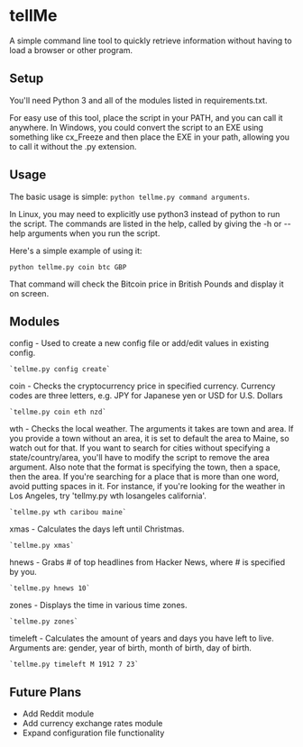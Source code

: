# tellMe
A simple command line tool to quickly retrieve information without having to load a browser or other program.

## Setup
You'll need Python 3 and all of the modules listed in requirements.txt.

For easy use of this tool, place the script in your PATH, and you can call it anywhere.
In Windows, you could convert the script to an EXE using something like cx_Freeze and
then place the EXE in your path, allowing you to call it without the .py extension.

## Usage
The basic usage is simple: `python tellme.py command arguments`.

In Linux, you may need to explicitly use python3 instead of python to run the script.
The commands are listed in the help, called by giving the -h or --help arguments when
you run the script. 

Here's a simple example of using it:

`python tellme.py coin btc GBP`

That command will check the Bitcoin price in British Pounds and display it on screen.

## Modules

config - Used to create a new config file or add/edit values in existing config.

    `tellme.py config create`

coin - Checks the cryptocurrency price in specified currency. Currency codes are three letters, e.g. JPY for Japanese yen or USD for U.S. Dollars

    `tellme.py coin eth nzd`

wth - Checks the local weather. The arguments it takes are town and area. If you provide a town without an area, it is set to default the area to Maine, so watch out for that. If you want to search for cities without specifying a state/country/area, you'll have to modify the script to remove the area argument. Also note that the format is specifying the town, then a space, then the area. If you're searching for a place that is more than one word, avoid putting spaces in it. For instance, if you're looking for the weather in Los Angeles, try 'tellmy.py wth losangeles california'. 

    `tellme.py wth caribou maine`

xmas - Calculates the days left until Christmas.

    `tellme.py xmas`

hnews - Grabs # of top headlines from Hacker News, where # is specified by you.

    `tellme.py hnews 10`

zones - Displays the time in various time zones. 

    `tellme.py zones`

timeleft - Calculates the amount of years and days you have left to live. Arguments are: gender, year of birth, month of birth, day of birth.

    `tellme.py timeleft M 1912 7 23`
    

## Future Plans

* Add Reddit module
* Add currency exchange rates module
* Expand configuration file functionality
